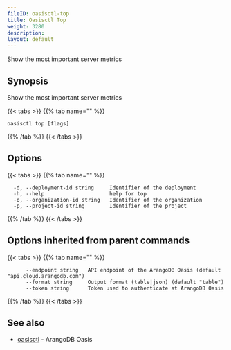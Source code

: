 ```yaml
---
fileID: oasisctl-top
title: Oasisctl Top
weight: 3280
description: 
layout: default
---
```

Show the most important server metrics

## Synopsis

Show the most important server metrics

{{< tabs >}}
{{% tab name="" %}}
```
oasisctl top [flags]
```
{{% /tab %}}
{{< /tabs >}}

## Options

{{< tabs >}}
{{% tab name="" %}}
```
  -d, --deployment-id string     Identifier of the deployment
  -h, --help                     help for top
  -o, --organization-id string   Identifier of the organization
  -p, --project-id string        Identifier of the project
```
{{% /tab %}}
{{< /tabs >}}

## Options inherited from parent commands

{{< tabs >}}
{{% tab name="" %}}
```
      --endpoint string   API endpoint of the ArangoDB Oasis (default "api.cloud.arangodb.com")
      --format string     Output format (table|json) (default "table")
      --token string      Token used to authenticate at ArangoDB Oasis
```
{{% /tab %}}
{{< /tabs >}}

## See also

* [oasisctl](oasisctl-options)	 - ArangoDB Oasis

